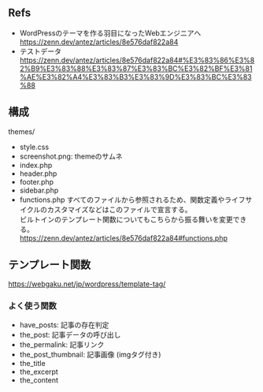 ## Refs

- WordPressのテーマを作る羽目になったWebエンジニアへ  
  https://zenn.dev/antez/articles/8e576daf822a84
- テストデータ
  https://zenn.dev/antez/articles/8e576daf822a84#%E3%83%86%E3%82%B9%E3%83%88%E3%83%87%E3%83%BC%E3%82%BF%E3%81%AE%E3%82%A4%E3%83%B3%E3%83%9D%E3%83%BC%E3%83%88

## 構成

themes/

- style.css
- screenshot.png: themeのサムネ
- index.php
- header.php
- footer.php
- sidebar.php
- functions.php
  すべてのファイルから参照されるため、関数定義やライフサイクルのカスタマイズなどはこのファイルで宣言する。  
  ビルトインのテンプレート関数についてもこちらから振る舞いを変更できる。  
  https://zenn.dev/antez/articles/8e576daf822a84#functions.php

## テンプレート関数

https://webgaku.net/jp/wordpress/template-tag/

### よく使う関数

- have_posts: 記事の存在判定
- the_post: 記事データの呼び出し
- the_permalink: 記事リンク
- the_post_thumbnail: 記事画像 (imgタグ付き)
- the_title
- the_excerpt
- the_content
